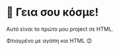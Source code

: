 <!DOCTYPE html>
<html lang="el">
<head>
  <meta charset="UTF-8">
  <meta name="viewport" content="width=device-width, initial-scale=1">
  <title>Το πρώτο μου site</title>
  <link rel="stylesheet" href="styles.css">
</head>
<body>
  <div class="container">
    <h1>👋 Γεια σου κόσμε!</h1>
    <p>Αυτό είναι το πρώτο μου project σε HTML.</p>
    <p>Φτιαγμένο με αγάπη και HTML 😊</p>
  </div>
</body>
</html>
